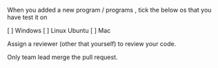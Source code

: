 When you added a new program / programs , tick the below os that you have test it on

[ ] Windows [ ] Linux Ubuntu [ ] Mac

Assign a reviewer (other that yourself) to review your code.

Only team lead merge the pull request.
